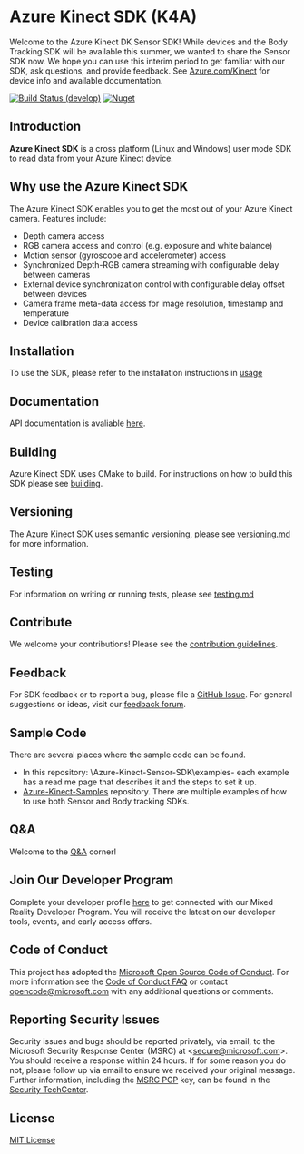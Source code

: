 # Azure Kinect SDK (K4A)

Welcome to the Azure Kinect DK Sensor SDK! While devices and the Body Tracking SDK will be available this
summer, we wanted to share the Sensor SDK now. We hope you can use this interim period to get familiar with
our SDK, ask questions, and provide feedback. See [Azure.com/Kinect](https://Azure.com/kinect) for device
info and available documentation.

[![Build Status
(develop)](https://dev.azure.com/ms/Azure-Kinect-Sensor-SDK/_apis/build/status/Microsoft.Azure-Kinect-Sensor-SDK%20(Public)?branchName=develop)](https://dev.azure.com/ms/Azure-Kinect-Sensor-SDK/_build/latest?definitionId=133&branchName=develop)
[![Nuget](https://img.shields.io/nuget/vpre/Microsoft.Azure.Kinect.Sensor.svg)](https://www.nuget.org/packages/Microsoft.Azure.Kinect.Sensor/)

## Introduction

**Azure Kinect SDK** is a cross platform (Linux and Windows) user mode SDK to read data from your Azure Kinect device.

## Why use the Azure Kinect SDK

The Azure Kinect SDK enables you to get the most out of your Azure Kinect camera. Features include:

* Depth camera access
* RGB camera access and control (e.g. exposure and white balance)
* Motion sensor (gyroscope and accelerometer) access
* Synchronized Depth-RGB camera streaming with configurable delay between cameras
* External device synchronization control with configurable delay offset between devices
* Camera frame meta-data access for image resolution, timestamp and temperature
* Device calibration data access

## Installation

To use the SDK, please refer to the installation instructions in [usage](docs/usage.md)

## Documentation

API documentation is avaliable [here](https://microsoft.github.io/Azure-Kinect-Sensor-SDK/).

## Building

Azure Kinect SDK uses CMake to build. For instructions on how to build this SDK please see
[building](docs/building.md).

## Versioning

The Azure Kinect SDK uses semantic versioning, please see [versioning.md](docs/versioning.md) for more information.

## Testing

For information on writing or running tests, please see [testing.md](docs/testing.md)

## Contribute

We welcome your contributions! Please see the [contribution guidelines](CONTRIBUTING.md).

## Feedback

For SDK feedback or to report a bug, please file a [GitHub Issue](https://github.com/Microsoft/Azure-Kinect-Sensor-SDK/issues). For general suggestions or ideas, visit our [feedback forum](https://aka.ms/azurekinectfeedback).

## Sample Code

There are several places where the sample code can be found.

- In this repository: \\Azure-Kinect-Sensor-SDK\examples- each example has a read me page that describes it and the steps to set it up.
- [Azure-Kinect-Samples](https://github.com/microsoft/Azure-Kinect-Samples) repository. There are multiple examples of how to use both Sensor and Body tracking SDKs.

## Q&A

Welcome to the [Q&A](kinect-qa.md) corner!

## Join Our Developer Program

Complete your developer profile [here](https://aka.ms/iwantmr) to get connected with our Mixed Reality Developer Program. You will receive the latest on our developer tools, events, and early access offers.

## Code of Conduct

This project has adopted the [Microsoft Open Source Code of Conduct](https://opensource.microsoft.com/codeofconduct/).
For more information see the [Code of Conduct FAQ](https://opensource.microsoft.com/codeofconduct/faq/)
or contact [opencode@microsoft.com](mailto:opencode@microsoft.com) with any additional questions or comments.

## Reporting Security Issues
Security issues and bugs should be reported privately, via email, to the
Microsoft Security Response Center (MSRC) at <[secure@microsoft.com](mailto:secure@microsoft.com)>.
You should receive a response within 24 hours. If for some reason you do not, please follow up via
email to ensure we received your original message. Further information, including the
[MSRC PGP](https://technet.microsoft.com/en-us/security/dn606155) key, can be found in the
[Security TechCenter](https://technet.microsoft.com/en-us/security/default).

## License

[MIT License](LICENSE)